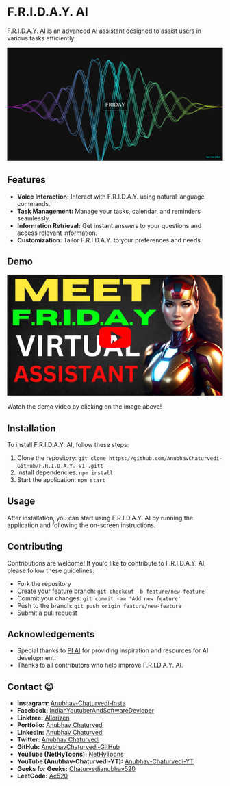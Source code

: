 # F.R.I.D.A.Y. AI

F.R.I.D.A.Y. AI is an advanced AI assistant designed to assist users in various tasks efficiently.

![F.R.I.D.A.Y. AI Logo](https://github.com/AnubhavChaturvedi-GitHub/F.R.I.D.A.Y.-V1-/blob/main/Screenshot%202024-04-25%20030347.png)

## Features

- **Voice Interaction:** Interact with F.R.I.D.A.Y. using natural language commands.
- **Task Management:** Manage your tasks, calendar, and reminders seamlessly.
- **Information Retrieval:** Get instant answers to your questions and access relevant information.
- **Customization:** Tailor F.R.I.D.A.Y. to your preferences and needs.

## Demo

[![F.R.I.D.A.Y. AI Demo](https://github.com/AnubhavChaturvedi-GitHub/F.R.I.D.A.Y.-V1-/blob/main/Fastest%20(1).png)](https://youtu.be/EPBKfcShtIA?si=MUt9xB3f8eRVjRm5)

Watch the demo video by clicking on the image above!

## Installation

To install F.R.I.D.A.Y. AI, follow these steps:

1. Clone the repository: `git clone https://github.com/AnubhavChaturvedi-GitHub/F.R.I.D.A.Y.-V1-.gitt`
2. Install dependencies: `npm install`
3. Start the application: `npm start`

## Usage

After installation, you can start using F.R.I.D.A.Y. AI by running the application and following the on-screen instructions.

## Contributing

Contributions are welcome! If you'd like to contribute to F.R.I.D.A.Y. AI, please follow these guidelines:
- Fork the repository
- Create your feature branch: `git checkout -b feature/new-feature`
- Commit your changes: `git commit -am 'Add new feature'`
- Push to the branch: `git push origin feature/new-feature`
- Submit a pull request



## Acknowledgements

- Special thanks to [PI AI](https://pi.ai) for providing inspiration and resources for AI development.
- Thanks to all contributors who help improve F.R.I.D.A.Y. AI.

## Contact 😊

- **Instagram:** [Anubhav-Chaturvedi-Insta](https://www.instagram.com/_anubhav__chaturvedi_/)
- **Facebook:** [IndianYoutuberAndSoftwareDevloper](https://www.facebook.com/IndianYoutuberAndSoftwareDevloper)
- **Linktree:** [Allorizen](https://linktr.ee/allorizen)
- **Portfolio:** [Anubhav Chaturvedi](https://anubhavchaturvedipro-portfolio.netlify.app)
- **LinkedIn:** [Anubhav Chaturvedi](https://linkedin.com/in/anubhav-chaturvedi-)
- **Twitter:** [Anubhav Chaturvedi](https://twitter.com/AnubhavChatu)
- **GitHub:** [AnubhavChaturvedi-GitHub](https://github.com/AnubhavChaturvedi-GitHub)
- **YouTube (NetHyToons):** [NetHyToons](https://www.youtube.com/@nethytoons)
- **YouTube (Anubhav-Chaturvedi-YT):** [Anubhav-Chaturvedi-YT](https://www.youtube.com/@Anubhav_Chaturvedi)
- **Geeks for Geeks:** [Chaturvedianubhav520](https://auth.geeksforgeeks.org/user/chaturvedianubhav520)
- **LeetCode:** [Ac520](https://leetcode.com/Ac520)
